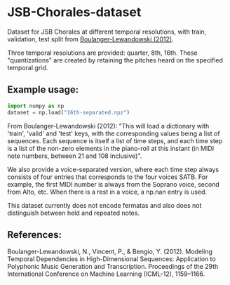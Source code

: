 # JSB-Chorales-dataset
Dataset for JSB Chorales at different temporal resolutions, with train, validation, test split from [Boulanger-Lewandowski (2012)][nicolas-data].

Three temporal resolutions are provided: quarter, 8th, 16th. These "quantizations" are created by retaining the pitches heard on the specified temporal grid.

## Example usage:
```python
import numpy as np
dataset = np.load("16th-separated.npz")
```

From Boulanger-Lewandowski (2012): "This will load a dictionary with 'train', 'valid' and 'test' keys, with the corresponding values being a list of sequences. Each sequence is itself a list of time steps, and each time step is a list of the non-zero elements in the piano-roll at this instant (in MIDI note numbers, between 21 and 108 inclusive)".

We also provide a voice-separated version, where each time step always consists of four entries that corresponds to the four voices SATB. For example, the first MIDI number is always from the Soprano voice, second from Alto, etc.  When there is a rest in a voice, a np.nan entry is used.

This dataset currently does not encode fermatas and also does not distinguish between held and repeated notes.

## References:
Boulanger-Lewandowski, N., Vincent, P., & Bengio, Y. (2012). Modeling Temporal Dependencies in High-Dimensional Sequences: Application to Polyphonic Music Generation and Transcription. Proceedings of the 29th International Conference on Machine Learning (ICML-12), 1159–1166.

[nicolas-data]: http://www-etud.iro.umontreal.ca/~boulanni/icml2012

